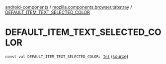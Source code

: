 [android-components](../index.md) / [mozilla.components.browser.tabstray](index.md) / [DEFAULT_ITEM_TEXT_SELECTED_COLOR](./-d-e-f-a-u-l-t_-i-t-e-m_-t-e-x-t_-s-e-l-e-c-t-e-d_-c-o-l-o-r.md)

# DEFAULT_ITEM_TEXT_SELECTED_COLOR

`const val DEFAULT_ITEM_TEXT_SELECTED_COLOR: `[`Int`](https://kotlinlang.org/api/latest/jvm/stdlib/kotlin/-int/index.html) [(source)](https://github.com/mozilla-mobile/android-components/blob/master/components/browser/tabstray/src/main/java/mozilla/components/browser/tabstray/BrowserTabsTray.kt#L18)